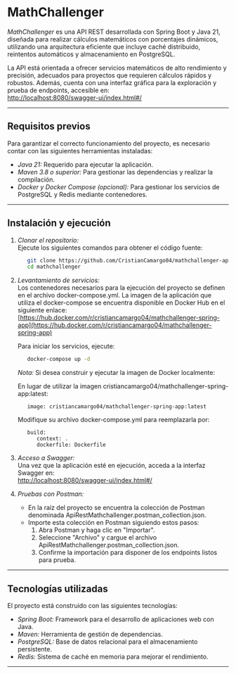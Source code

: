 # MathChallenger

*MathChallenger* es una API REST desarrollada con Spring Boot y Java 21, diseñada para realizar cálculos matemáticos con porcentajes dinámicos, utilizando una arquitectura eficiente que incluye caché distribuido, reintentos automáticos y almacenamiento en PostgreSQL.

La API está orientada a ofrecer servicios matemáticos de alto rendimiento y precisión, adecuados para proyectos que requieren cálculos rápidos y robustos. Además, cuenta con una interfaz gráfica para la exploración y prueba de endpoints, accesible en:  
[http://localhost:8080/swagger-ui/index.html#/](http://localhost:8080/swagger-ui/index.html#/)

---

## Requisitos previos

Para garantizar el correcto funcionamiento del proyecto, es necesario contar con las siguientes herramientas instaladas:
- *Java 21:* Requerido para ejecutar la aplicación.
- *Maven 3.8 o superior:* Para gestionar las dependencias y realizar la compilación.
- *Docker y Docker Compose (opcional):* Para gestionar los servicios de PostgreSQL y Redis mediante contenedores.

---

## Instalación y ejecución

1. *Clonar el repositorio:*  
   Ejecute los siguientes comandos para obtener el código fuente:  
   ```bash  
      git clone https://github.com/CristianCamargo04/mathchallenger-app.git  
      cd mathchallenger
   ```

2. *Levantamiento de servicios:*  
   Los contenedores necesarios para la ejecución del proyecto se definen en el archivo docker-compose.yml. La imagen de la aplicación que utiliza el docker-compose se encuentra disponible en Docker Hub en el siguiente enlace:  
   [https://hub.docker.com/r/cristiancamargo04/mathchallenger-spring-app](https://hub.docker.com/r/cristiancamargo04/mathchallenger-spring-app)

   Para iniciar los servicios, ejecute:  
   ```bash  
      docker-compose up -d
   ```

   *Nota:* Si desea construir y ejecutar la imagen de Docker localmente:
   
   En lugar de utilizar la imagen cristiancamargo04/mathchallenger-spring-app:latest:
   ```
      image: cristiancamargo04/mathchallenger-spring-app:latest
   ```

   Modifique su archivo docker-compose.yml para reemplazarla por:
   ```
      build:
         context: .
         dockerfile: Dockerfile
   ```

3. *Acceso a Swagger:*  
   Una vez que la aplicación esté en ejecución, acceda a la interfaz Swagger en:  
   [http://localhost:8080/swagger-ui/index.html#/](http://localhost:8080/swagger-ui/index.html#/)


4. *Pruebas con Postman:*
   - En la raíz del proyecto se encuentra la colección de Postman denominada ApiRestMathchallenger.postman_collection.json.
   - Importe esta colección en Postman siguiendo estos pasos:
      1. Abra Postman y haga clic en "Importar".
      2. Seleccione "Archivo" y cargue el archivo ApiRestMathchallenger.postman_collection.json.
      3. Confirme la importación para disponer de los endpoints listos para prueba.

---

## Tecnologías utilizadas

El proyecto está construido con las siguientes tecnologías:
- *Spring Boot:* Framework para el desarrollo de aplicaciones web con Java.
- *Maven:* Herramienta de gestión de dependencias.
- *PostgreSQL:* Base de datos relacional para el almacenamiento persistente.
- *Redis:* Sistema de caché en memoria para mejorar el rendimiento.

---  
